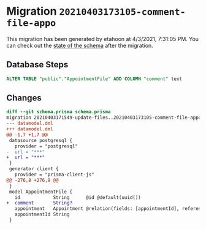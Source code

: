 # Migration `20210403173105-comment-file-appo`

This migration has been generated by etahoon at 4/3/2021, 7:31:05 PM.
You can check out the [state of the schema](./schema.prisma) after the migration.

## Database Steps

```sql
ALTER TABLE "public"."AppointmentFile" ADD COLUMN "comment" text   
```

## Changes

```diff
diff --git schema.prisma schema.prisma
migration 20210403171549-update-files..20210403173105-comment-file-appo
--- datamodel.dml
+++ datamodel.dml
@@ -1,7 +1,7 @@
 datasource postgresql {
   provider = "postgresql"
-  url = "***"
+  url = "***"
 }
 generator client {
   provider = "prisma-client-js"
@@ -276,8 +276,9 @@
 }
 model AppointmentFile {
   id            String      @id @default(uuid())
+  comment       String?
   appointment   Appointment @relation(fields: [appointmentId], references: [id])
   appointmentId String
 }
```


